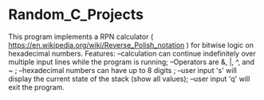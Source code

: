 # Random_C_Projects
This program implements a RPN calculator ( https://en.wikipedia.org/wiki/Reverse_Polish_notation ) for bitwise logic on hexadecimal numbers.
Features: 
–calculation can continue indefinitely over multiple input lines while the program is running;
–Operators are  &, |, ^, and ~  ;
–hexadecimal numbers can have up to 8 digits ;
–user input 's' will display the current state of the stack (show all values);
–user input 'q' will exit the program.
